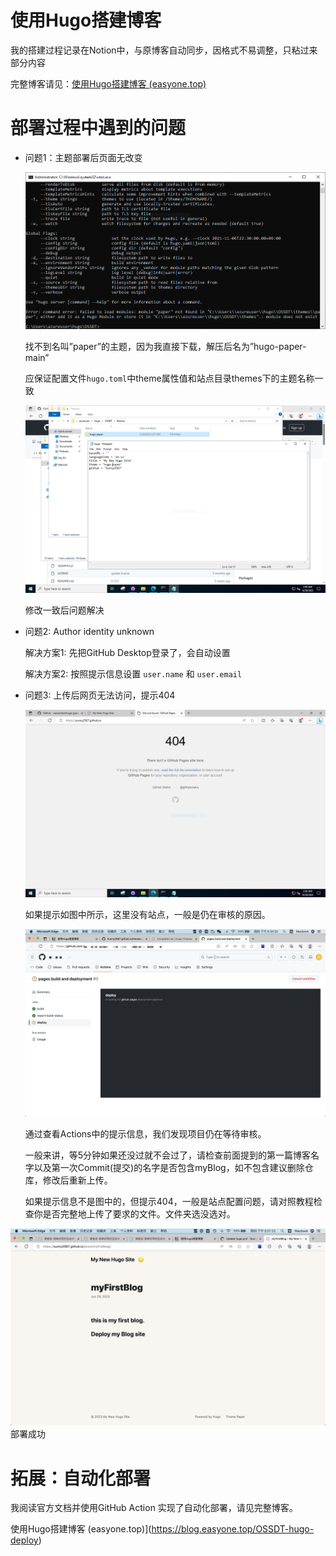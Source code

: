 # 使用Hugo搭建博客

我的搭建过程记录在Notion中，与原博客自动同步，因格式不易调整，只粘过来部分内容

完整博客请见：[使用Hugo搭建博客 (easyone.top)](https://blog.easyone.top/OSSDT-hugo-deploy)

# 部署过程中遇到的问题
- 问题1：主题部署后页面无改变
  
    ![找不到名叫”paper”的主题，因为我直接下载，解压后名为”hugo-paper-main”](https://raw.githubusercontent.com/Sunny2567/PicBed/main/Capture8.PNG)
    
    找不到名叫”paper”的主题，因为我直接下载，解压后名为”hugo-paper-main”
    
    应保证配置文件`hugo.toml`中theme属性值和站点目录themes下的主题名称一致
    
    ![修改一致后问题解决](https://raw.githubusercontent.com/Sunny2567/PicBed/main/Capture9.PNG)
    
    修改一致后问题解决
    
- 问题2: Author identity unknown
  
    解决方案1: 先把GitHub Desktop登录了，会自动设置
    
    解决方案2: 按照提示信息设置 `user.name` 和 `user.email`
    
- 问题3: 上传后网页无法访问，提示404
  
    ![Capture14.PNG](https://raw.githubusercontent.com/Sunny2567/PicBed/main/Capture14.PNG)
    
    如果提示如图中所示，这里没有站点，一般是仍在审核的原因。
    
    ![CleanShot 2023-06-29 at 16.34.20@2x.png](https://raw.githubusercontent.com/Sunny2567/PicBed/main/Capture16.png)
    
    通过查看Actions中的提示信息，我们发现项目仍在等待审核。
    
    一般来讲，等5分钟如果还没过就不会过了，请检查前面提到的第一篇博客名字以及第一次Commit(提交)的名字是否包含myBlog，如不包含建议删除仓库，修改后重新上传。
    
    如果提示信息不是图中的，但提示404，一般是站点配置问题，请对照教程检查你是否完整地上传了要求的文件。文件夹选没选对。
    

![部署成功](https://raw.githubusercontent.com/Sunny2567/PicBed/main/Capture15.png)
部署成功

# 拓展：自动化部署

我阅读官方文档并使用GitHub Action 实现了自动化部署，请见完整博客。

使用Hugo搭建博客 (easyone.top)](https://blog.easyone.top/OSSDT-hugo-deploy)
